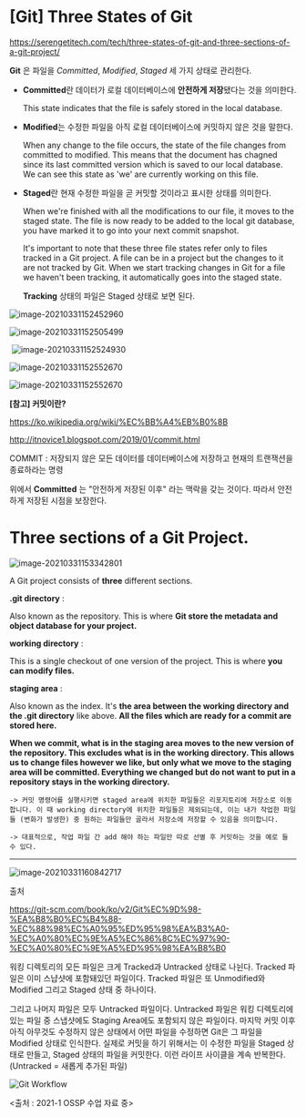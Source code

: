 # [Git] Three States of Git

https://serengetitech.com/tech/three-states-of-git-and-three-sections-of-a-git-project/

**Git** 은 파일을 *Committed*, *Modified*, *Staged* 세 가지 상태로 관리한다.  

- **Committed**란 데이터가 로컬 데이터베이스에 **안전하게 저장**됐다는 것을 의미한다.

  This state indicates that the file is safely stored in the local database. 

- **Modified**는 수정한 파일을 아직 로컬 데이터베이스에 커밋하지 않은 것을 말한다.

  When any change to the file occurs, the state of the file changes from committed to modified. This means that the document has chagned since its last committed version which is saved to our local database. We can see this state as 'we' are currently working on this file. 

- **Staged**란 현재 수정한 파일을 곧 커밋할 것이라고 표시한 상태를 의미한다.

  When we're finished with all the modifications to our file, it moves to the staged state. The file is now ready to be added to the local git database, you have marked it to go into your next commit snapshot. 

  It's important to note that these three file states refer only to files tracked in a Git project. A file can be in a project but the changes to it are not tracked by Git. When we start tracking changes in Git for a file we haven't been tracking, it automatically goes into the staged state. 

   **Tracking** 상태의 파일은 Staged 상태로 보면 된다. 



![image-20210331152452960](./imgs/Three_States_of_Git_and_Three_sections_of_a_Git_Project_0.png)

![image-20210331152505499](./imgs/Three_States_of_Git_and_Three_sections_of_a_Git_Project_1.png)

​      							![image-20210331152524930](./imgs/Three_States_of_Git_and_Three_sections_of_a_Git_Project_2.png)	

![image-20210331152552670](./imgs/Three_States_of_Git_and_Three_sections_of_a_Git_Project_3.png)

![image-20210331152552670](./imgs/Three_States_of_Git_and_Three_sections_of_a_Git_Project_4.png)



**[참고] 커밋이란?** 

https://ko.wikipedia.org/wiki/%EC%BB%A4%EB%B0%8B

http://itnovice1.blogspot.com/2019/01/commit.html

COMMIT : 저장되지 않은 모든 데이터를 데이터베이스에 저장하고 현재의 트랜잭션을 종료하라는 명령

위에서 **Committed** 는 "안전하게 저장된 이후" 라는 맥락을 갖는 것이다. 따라서 안전하게 저장된 시점을 보장한다. 

# Three sections of a Git Project.   



![image-20210331153342801](./imgs/Three_States_of_Git_and_Three_sections_of_a_Git_Project_5.png)

A Git project consists of **three** different sections. 

**.git directory** : 

Also known as the repository. This is where **Git store the metadata and object database for your project.** 

**working directory** : 

This is a single checkout of one version of the project. This is where **you can modify files.** 

**staging area** :

Also known as the index. It's **the area between the working directory and the .git directory** like above. **All the files which are ready for a commit are stored here.** 



**When we commit, what is in the staging area moves to the new version of the repository. This excludes what is in the working directory. This allows us to change files however we like, but only what we move to the staging area will be committed. Everything we changed but do not want to put in a repository stays in the working directory.** 

```
-> 커밋 명령어를 실행시키면 staged area에 위치한 파일들은 리포지토리에 저장소로 이동합니다. 이 때 working directory에 위치한 파일들은 제외되는데, 이는 내가 작업한 파일들 (변화가 발생한) 중 원하는 파일들만 골라서 저장소에 저장할 수 있음을 의미합니다. 

-> 대표적으로, 작업 파일 간 add 해야 하는 파일만 따로 선별 후 커밋하는 것을 예로 들 수 있다. 
```

---



![image-20210331160842717](./imgs/Three_States_of_Git_and_Three_sections_of_a_Git_Project_6.png)

출처

https://git-scm.com/book/ko/v2/Git%EC%9D%98-%EA%B8%B0%EC%B4%88-%EC%88%98%EC%A0%95%ED%95%98%EA%B3%A0-%EC%A0%80%EC%9E%A5%EC%86%8C%EC%97%90-%EC%A0%80%EC%9E%A5%ED%95%98%EA%B8%B0

워킹 디렉토리의 모든 파일은 크게 Tracked과 Untracked 상태로 나뉜다. Tracked 파일은 이미 스냡샷에 포함돼있던 파일이다. Tracked 파일은 또 Unmodified와 Modified 그리고 Staged 상태 중 하나이다. 

그리고 나머지 파일은 모두 Untracked 파일이다. Untracked 파일은 워킹 디렉토리에 있는 파일 중 스냅샷에도 Staging Area에도 포함되지 않은 파일이다. 마지막 커밋 이후 아직 아무것도 수정하지 않은 상태에서 어떤 파일을 수정하면 Git은 그 파일을 Modified 상태로 인식한다. 실제로 커밋을 하기 위해서는 이 수정한 파일을 Staged 상태로 만들고, Staged 상태의 파일을 커밋한다. 이런 라이프 사이클을 계속 반복한다. (Untracked = 새롭게 추가된 파일)



![Git Workflow](./imgs/Three_States_of_Git_and_Three_sections_of_a_Git_Project_7.png)

<출처 : 2021-1 OSSP 수업 자료 중> 